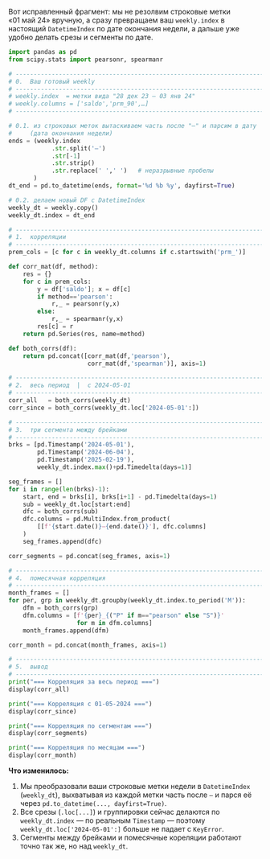 Вот исправленный фрагмент: мы не резолвим строковые метки «01 май 24» вручную, а сразу превращаем ваш `weekly.index` в настоящий `DatetimeIndex` по дате окончания недели, а дальше уже удобно делать срезы и сегменты по дате.

```python
import pandas as pd
from scipy.stats import pearsonr, spearmanr

# -----------------------------------------------------------------------
# 0.  Ваш готовый weekly
# -----------------------------------------------------------------------
# weekly.index  = метки вида "28 дек 23 – 03 янв 24"
# weekly.columns = ['saldo','prm_90',…]
# -----------------------------------------------------------------------

# 0.1. из строковых меток вытаскиваем часть после "–" и парсим в дату
#     (дата окончания недели)
ends = (weekly.index
            .str.split('–')
            .str[-1]
            .str.strip()
            .str.replace(' ',' ')   # неразрывные пробелы
       )
dt_end = pd.to_datetime(ends, format='%d %b %y', dayfirst=True)

# 0.2. делаем новый DF с DatetimeIndex
weekly_dt = weekly.copy()
weekly_dt.index = dt_end

# -----------------------------------------------------------------------
# 1.  корреляции
# -----------------------------------------------------------------------
prem_cols = [c for c in weekly_dt.columns if c.startswith('prm_')]

def corr_mat(df, method):
    res = {}
    for c in prem_cols:
        y = df['saldo']; x = df[c]
        if method=='pearson':
            r,_ = pearsonr(y,x)
        else:
            r,_ = spearmanr(y,x)
        res[c] = r
    return pd.Series(res, name=method)

def both_corrs(df):
    return pd.concat([corr_mat(df,'pearson'),
                      corr_mat(df,'spearman')], axis=1)

# -----------------------------------------------------------------------
# 2.  весь период  |  с 2024‑05‑01
# -----------------------------------------------------------------------
corr_all   = both_corrs(weekly_dt)
corr_since = both_corrs(weekly_dt.loc['2024-05-01':])

# -----------------------------------------------------------------------
# 3.  три сегмента между брейками
# -----------------------------------------------------------------------
brks = [pd.Timestamp('2024-05-01'),
        pd.Timestamp('2024-06-04'),
        pd.Timestamp('2025-02-19'),
        weekly_dt.index.max()+pd.Timedelta(days=1)]

seg_frames = []
for i in range(len(brks)-1):
    start, end = brks[i], brks[i+1] - pd.Timedelta(days=1)
    sub = weekly_dt.loc[start:end]
    dfc = both_corrs(sub)
    dfc.columns = pd.MultiIndex.from_product(
        [[f'{start.date()}–{end.date()}'], dfc.columns]
    )
    seg_frames.append(dfc)

corr_segments = pd.concat(seg_frames, axis=1)

# -----------------------------------------------------------------------
# 4.  помесячная корреляция
# -----------------------------------------------------------------------
month_frames = []
for per, grp in weekly_dt.groupby(weekly_dt.index.to_period('M')):
    dfm = both_corrs(grp)
    dfm.columns = [f'{per}_{("P" if m=="pearson" else "S")}'
                   for m in dfm.columns]
    month_frames.append(dfm)

corr_month = pd.concat(month_frames, axis=1)

# -----------------------------------------------------------------------
# 5.  вывод
# -----------------------------------------------------------------------
print("=== Корреляция за весь период ===")
display(corr_all)

print("=== Корреляция с 01‑05‑2024 ===")
display(corr_since)

print("=== Корреляция по сегментам ===")
display(corr_segments)

print("=== Корреляция по месяцам ===")
display(corr_month)
```

**Что изменилось:**
1. Мы преобразовали ваши строковые метки недели в `DatetimeIndex` (`weekly_dt`), выхватывая из каждой метки часть после `–` и парся её через `pd.to_datetime(..., dayfirst=True)`.  
2. Все срезы (`.loc[...]`) и группировки сейчас делаются по `weekly_dt.index` — по реальным `Timestamp` — поэтому `weekly_dt.loc['2024-05-01':]` больше не падает с `KeyError`.  
3. Сегменты между брейками и помесячные кореляции работают точно так же, но над `weekly_dt`.
